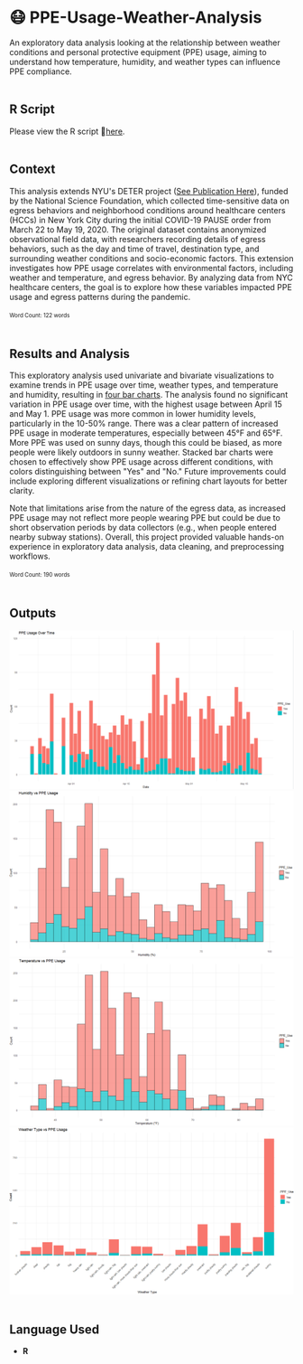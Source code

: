 # 😷 PPE-Usage-Weather-Analysis
An exploratory data analysis looking at the relationship between weather conditions and personal protective equipment (PPE) usage, aiming to understand how temperature, humidity, and weather types can influence PPE compliance.
<br><br>

## R Script
Please view the R script 🔗[here](PPE-Usage-Weather-Analysis.R).
<br><br>

## Context
This analysis extends NYU's DETER project ([See Publication Here](https://www.nature.com/articles/s41597-023-02692-0)), funded by the National Science Foundation, which collected time-sensitive data on egress behaviors and neighborhood conditions around healthcare centers (HCCs) in New York City during the initial COVID-19 PAUSE order from March 22 to May 19, 2020. The original dataset contains anonymized observational field data, with researchers recording details of egress behaviors, such as the day and time of travel, destination type, and surrounding weather conditions and socio-economic factors. This extension investigates how PPE usage correlates with environmental factors, including weather and temperature, and egress behavior. By analyzing data from NYC healthcare centers, the goal is to explore how these variables impacted PPE usage and egress patterns during the pandemic.

<sup><sub>Word Count: 122 words</sub></sup>
<br><br>

## Results and Analysis
This exploratory analysis used univariate and bivariate visualizations to examine trends in PPE usage over time, weather types, and temperature and humidity, resulting in [four bar charts](BarCharts). The analysis found no significant variation in PPE usage over time, with the highest usage between April 15 and May 1. PPE usage was more common in lower humidity levels, particularly in the 10-50% range. There was a clear pattern of increased PPE usage in moderate temperatures, especially between 45°F and 65°F. More PPE was used on sunny days, though this could be biased, as more people were likely outdoors in sunny weather. Stacked bar charts were chosen to effectively show PPE usage across different conditions, with colors distinguishing between "Yes" and "No." Future improvements could include exploring different visualizations or refining chart layouts for better clarity.

Note that limitations arise from the nature of the egress data, as increased PPE usage may not reflect more people wearing PPE but could be due to short observation periods by data collectors (e.g., when people entered nearby subway stations). Overall, this project provided valuable hands-on experience in exploratory data analysis, data cleaning, and preprocessing workflows.

<sup><sub>Word Count: 190 words</sub></sup>
<br><br>

## Outputs
![PPE-Usage-Over-Time](BarCharts/PPE-Usage-Over-Time.png)
![PPE-Usage-Vs-Humidity](BarCharts/PPE-Usage-Vs-Humidity.png)
![PPE-Usage-Vs-Temperature](BarCharts/PPE-Usage-Vs-Temperature.png)
![PPE-Usage-vs-Weather-Type](BarCharts/PPE-Usage-vs-Weather-Type.png)
<br><br>

## Language Used
- **R**
